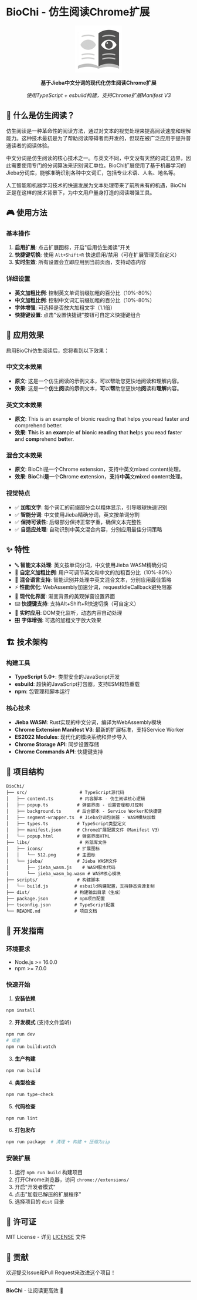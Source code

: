 # BioChi - 仿生阅读Chrome扩展

<div align="center">
  <img src="libs/icons/512.png" alt="BioChi Logo" width="128" height="128">
  
  **基于Jieba中文分词的现代化仿生阅读Chrome扩展**
  
  *使用TypeScript + esbuild构建，支持Chrome扩展Manifest V3*
</div>


## 📖 什么是仿生阅读？

仿生阅读是一种革命性的阅读方法，通过对文本的视觉处理来提高阅读速度和理解能力。这种技术最初是为了帮助阅读障碍者而开发的，但现在被广泛应用于提升普通读者的阅读体验。

中文分词是仿生阅读的核心技术之一。与英文不同，中文没有天然的词汇边界，因此需要使用专门的分词算法来识别词汇单位。BioChi扩展使用了基于机器学习的Jieba分词库，能够准确识别各种中文词汇，包括专业术语、人名、地名等。

人工智能和机器学习技术的快速发展为文本处理带来了前所未有的机遇，BioChi正是在这样的技术背景下，为中文用户量身打造的阅读增强工具。


## 🎮 使用方法

### 基本操作
1. **启用扩展**: 点击扩展图标，开启"启用仿生阅读"开关
2. **快捷键切换**: 使用 `Alt+Shift+R` 快速启用/禁用（可在扩展管理页自定义）
3. **实时生效**: 所有设置会立即应用到当前页面，支持动态内容

### 详细设置
- **英文加粗比例**: 控制英文单词前缀加粗的百分比（10%-80%）
- **中文加粗比例**: 控制中文词汇前缀加粗的百分比（10%-80%）
- **字体增强**: 可选择是否放大加粗文字（1.1倍）
- **快捷键设置**: 点击"设置快捷键"按钮可自定义快捷键组合

## 📖 应用效果

启用BioChi仿生阅读后，您将看到以下效果：

### 中文文本效果
- **原文**: 这是一个仿生阅读的示例文本，可以帮助您更快地阅读和理解内容。
- **效果**: 这是**一**个**仿**生**阅**读的**示**例文本，**可**以**帮**助您更快地**阅**读和**理解**内容。

### 英文文本效果  
- **原文**: This is an example of bionic reading that helps you read faster and comprehend better.
- **效果**: **Th**is **i**s **a**n **exam**ple **o**f **bio**nic **read**ing **th**at **hel**ps **y**ou **re**ad **fas**ter **a**nd **comp**rehend **bet**ter.

### 混合文本效果
- **原文**: BioChi是一个Chrome extension，支持中英文mixed content处理。
- **效果**: **Bio**Chi**是**一个**Ch**rome **ext**ension，**支**持**中英**文**mi**xed **con**tent**处**理。

### 视觉特点
- ✅ **加粗文字**: 每个词汇的前缀部分会以粗体显示，引导眼球快速识别
- ✅ **智能分词**: 中文使用Jieba精确分词，英文按单词分割
- ✅ **保持可读性**: 后缀部分保持正常字重，确保文本完整性
- ✅ **自适应处理**: 自动识别中英文混合内容，分别应用最佳分词策略


## ✨ 特性

- 🔤 **智能文本处理**: 英文按单词分词，中文使用Jieba WASM精确分词
- 🎯 **自定义加粗比例**: 用户可调节英文和中文的加粗百分比（10%-80%）
- 📱 **混合语言支持**: 智能识别并处理中英文混合文本，分别应用最佳策略
- ⚡ **性能优化**: WebAssembly加速分词，requestIdleCallback避免阻塞
- 🎨 **现代化界面**: 渐变背景的美观弹窗设置界面
- ⌨️ **快捷键支持**: 支持Alt+Shift+R快速切换（可自定义）
- 🔄 **实时应用**: DOM变化监听，动态内容自动处理
- 🎛️ **字体增强**: 可选的加粗文字放大效果

## 🏗️ 技术架构

### 构建工具
- **TypeScript 5.0+**: 类型安全的JavaScript开发
- **esbuild**: 超快的JavaScript打包器，支持ESM和热重载
- **npm**: 包管理和脚本运行

### 核心技术
- **Jieba WASM**: Rust实现的中文分词，编译为WebAssembly模块
- **Chrome Extension Manifest V3**: 最新的扩展标准，支持Service Worker
- **ES2022 Modules**: 现代化的模块系统和异步导入
- **Chrome Storage API**: 同步设置存储
- **Chrome Commands API**: 快捷键支持


## 📁 项目结构

```
BioChi/
├── src/                    # TypeScript源代码
│   ├── content.ts          # 内容脚本 - 仿生阅读核心逻辑
│   ├── popup.ts           # 弹窗界面 - 设置管理和UI控制
│   ├── background.ts      # 后台脚本 - Service Worker和快捷键
│   ├── segment-wrapper.ts  # Jieba分词包装器 - WASM模块加载
│   ├── types.ts           # TypeScript类型定义
│   ├── manifest.json      # Chrome扩展配置文件（Manifest V3）
│   └── popup.html         # 弹窗界面HTML
├── libs/                   # 外部库文件
│   ├── icons/             # 扩展图标
│   │   └── 512.png        # 主图标
│   └── jieba/             # Jieba WASM文件
│       ├── jieba_wasm.js    # WASM胶水代码
│       └── jieba_wasm_bg.wasm # WASM核心模块
├── scripts/               # 构建脚本
│   └── build.js          # esbuild构建配置，支持静态资源复制
├── dist/                 # 构建输出目录（生成）
├── package.json          # npm项目配置
├── tsconfig.json         # TypeScript配置
└── README.md             # 项目文档
```

## 🚀 开发指南

### 环境要求
- Node.js >= 16.0.0
- npm >= 7.0.0

### 快速开始

1. **安装依赖**
```bash
npm install
```

2. **开发模式** (支持文件监听)
```bash
npm run dev
# 或者
npm run build:watch
```

3. **生产构建**
```bash
npm run build
```

4. **类型检查**
```bash
npm run type-check
```

5. **代码检查**
```bash
npm run lint
```

6. **打包发布**
```bash
npm run package  # 清理 + 构建 + 压缩为zip
```

### 安装扩展

1. 运行 `npm run build` 构建项目
2. 打开Chrome浏览器，访问 `chrome://extensions/`
3. 开启"开发者模式"
4. 点击"加载已解压的扩展程序"
5. 选择项目的 `dist` 目录


## 📄 许可证

MIT License - 详见 [LICENSE](LICENSE) 文件

## 🤝 贡献

欢迎提交Issue和Pull Request来改进这个项目！

---

**BioChi** - 让阅读更高效 🚀 